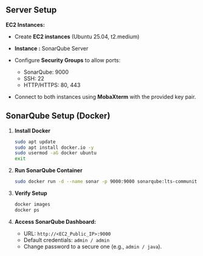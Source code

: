 

## Server Setup

**EC2 Instances:**

* Create **EC2 instances** (Ubuntu 25.04, t2.medium)
* **Instance :** SonarQube Server
* Configure **Security Groups** to allow ports:

  * SonarQube: 9000
  * SSH: 22
  * HTTP/HTTPS: 80, 443
* Connect to both instances using **MobaXterm** with the provided key pair.



## SonarQube Setup (Docker)

1. **Install Docker**

   ```bash
   sudo apt update
   sudo apt install docker.io -y
   sudo usermod -aG docker ubuntu
   exit
   ```

2. **Run SonarQube Container**

   ```bash
   sudo docker run -d --name sonar -p 9000:9000 sonarqube:lts-community
   ```

3. **Verify Setup**

   ```bash
   docker images
   docker ps
   ```

4. **Access SonarQube Dashboard:**

   * URL: `http://<EC2_Public_IP>:9000`
   * Default credentials: `admin / admin`
   * Change password to a secure one (e.g., `admin / java`).




